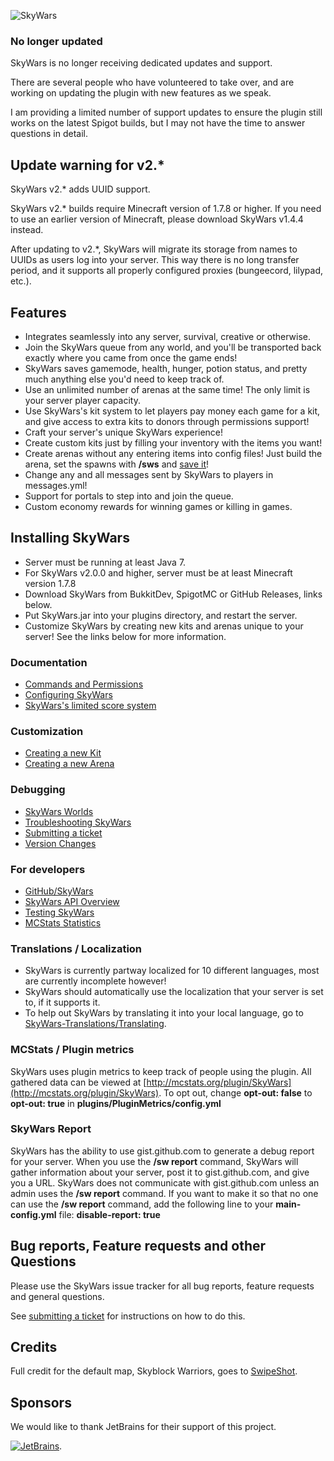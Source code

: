 ![SkyWars](https://dabo.guru/logo/SkyWars.png)

### No longer updated

SkyWars is no longer receiving dedicated updates and support.

There are several people who have volunteered to take over, and are working on updating the plugin with new features as we speak.

I am providing a limited number of support updates to ensure the plugin still works on the latest Spigot builds, but I may not have the time to answer questions in detail.

## Update warning for v2.*

SkyWars v2.* adds UUID support.

SkyWars v2.* builds require Minecraft version of 1.7.8 or higher.
If you need to use an earlier version of Minecraft, please download SkyWars v1.4.4 instead.

After updating to v2.*, SkyWars will migrate its storage from names to UUIDs as users log into your server.
This way there is no long transfer period, and it supports all properly configured proxies (bungeecord, lilypad, etc.).

## Features
* Integrates seamlessly into any server, survival, creative or otherwise.
 * Join the SkyWars queue from any world, and you'll be transported back exactly where you came from once the game ends!
 * SkyWars saves gamemode, health, hunger, potion status, and pretty much anything else you'd need to keep track of.
* Use an unlimited number of arenas at the same time! The only limit is your server player capacity.
* Use SkyWars's kit system to let players pay money each game for a kit, and give access to extra kits to donors through permissions support!
* Craft your server's unique SkyWars experience!
 * Create custom kits just by filling your inventory with the items you want!
 * Create arenas without any entering items into config files! Just build the arena, set the spawns with **/sws** and [save it](https://dabo.guru/projects/skywars/creating-an-arena)!
 * Change any and all messages sent by SkyWars to players in messages.yml!
* Support for portals to step into and join the queue.
* Custom economy rewards for winning games or killing in games.

## Installing SkyWars
* Server must be running at least Java 7.
* For SkyWars v2.0.0 and higher, server must be at least Minecraft version 1.7.8
* Download SkyWars from BukkitDev, SpigotMC or GitHub Releases, links below.
* Put SkyWars.jar into your plugins directory, and restart the server.
* Customize SkyWars by creating new kits and arenas unique to your server! See the links below for more information.

### Documentation
* [Commands and Permissions](https://dabo.guru/projects/skywars/commands-and-permissions)
* [Configuring SkyWars](https://dabo.guru/projects/skywars/configuring-skywars)
* [SkyWars's limited score system](https://dabo.guru/projects/skywars/score)

### Customization
* [Creating a new Kit](https://dabo.guru/projects/skywars/creating-a-new-kit)
* [Creating a new Arena](https://dabo.guru/projects/skywars/creating-an-arena)

### Debugging
* [SkyWars Worlds](https://dabo.guru/projects/skywars/skywars-worlds)
* [Troubleshooting SkyWars](https://dabo.guru/projects/skywars/troubleshooting)
* [Submitting a ticket](https://dabo.guru/projects/skywars/submitting-a-ticket)
* [Version Changes](https://dabo.guru/projects/skywars/changelog)

### For developers
* [GitHub/SkyWars](https://github.com/SkyWars/SkyWars/)
* [SkyWars API Overview](https://dabo.guru/projects/skywars/api-overview)
* [Testing SkyWars](https://dabo.guru/projects/skywars/testing-skywars)
* [MCStats Statistics](http://mcstats.org/plugin/SkyWars)

### Translations / Localization
* SkyWars is currently partway localized for 10 different languages, most are currently incomplete however!
* SkyWars should automatically use the localization that your server is set to, if it supports it.
* To help out SkyWars by translating it into your local language, go to [SkyWars-Translations/Translating](https://github.com/SkyWars/SkyWars-Translations/wiki/Translating).

### MCStats / Plugin metrics
SkyWars uses plugin metrics to keep track of people using the plugin.
All gathered data can be viewed at [http://mcstats.org/plugin/SkyWars](http://mcstats.org/plugin/SkyWars).
To opt out, change **opt-out: false** to **opt-out: true** in **plugins/PluginMetrics/config.yml**

### SkyWars Report
SkyWars has the ability to use gist.github.com to generate a debug report for your server. When you use the
**/sw report** command, SkyWars will gather information about your server, post it to gist.github.com, and give you a
URL. SkyWars does not communicate with gist.github.com unless an admin uses the **/sw report** command. If you want to
make it so that no one can use the **/sw report** command, add the following line to your **main-config.yml** file:
**disable-report: true**

## Bug reports, Feature requests and other Questions
Please use the SkyWars issue tracker for all bug reports, feature requests and general questions.

See [submitting a ticket](https://dabo.guru/projects/skywars/submitting-a-ticket) for instructions on how to do this.

## Credits
Full credit for the default map, Skyblock Warriors, goes to [SwipeShot](http://www.youtube.com/user/SwipeShot).

## Sponsors
We would like to thank JetBrains for their support of this project.

[![JetBrains](https://www.jetbrains.com/idea/docs/logo_intellij_idea.png)](http://www.jetbrains.com/idea/).
